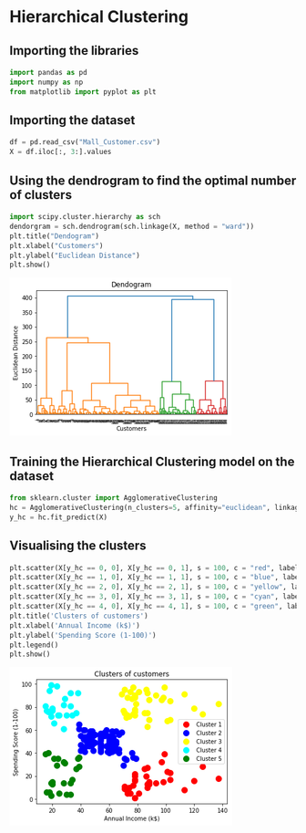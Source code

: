 # Hierarchical Clustering

## Importing the libraries


```python
import pandas as pd
import numpy as np
from matplotlib import pyplot as plt
```

## Importing the dataset


```python
df = pd.read_csv("Mall_Customer.csv")
X = df.iloc[:, 3:].values
```

## Using the dendrogram to find the optimal number of clusters


```python
import scipy.cluster.hierarchy as sch
dendorgram = sch.dendrogram(sch.linkage(X, method = "ward"))
plt.title("Dendogram")
plt.xlabel("Customers")
plt.ylabel("Euclidean Distance")
plt.show()
```


    
![png](output_hc.png)
    


## Training the Hierarchical Clustering model on the dataset


```python
from sklearn.cluster import AgglomerativeClustering
hc = AgglomerativeClustering(n_clusters=5, affinity="euclidean", linkage="ward")
y_hc = hc.fit_predict(X)
```

## Visualising the clusters


```python
plt.scatter(X[y_hc == 0, 0], X[y_hc == 0, 1], s = 100, c = "red", label = "Cluster 1")
plt.scatter(X[y_hc == 1, 0], X[y_hc == 1, 1], s = 100, c = "blue", label = "Cluster 2")
plt.scatter(X[y_hc == 2, 0], X[y_hc == 2, 1], s = 100, c = "yellow", label = "Cluster 3")
plt.scatter(X[y_hc == 3, 0], X[y_hc == 3, 1], s = 100, c = "cyan", label = "Cluster 4")
plt.scatter(X[y_hc == 4, 0], X[y_hc == 4, 1], s = 100, c = "green", label = "Cluster 5")
plt.title('Clusters of customers')
plt.xlabel('Annual Income (k$)')
plt.ylabel('Spending Score (1-100)')
plt.legend()
plt.show()
```


    
![png](output_hc2.png)
    

